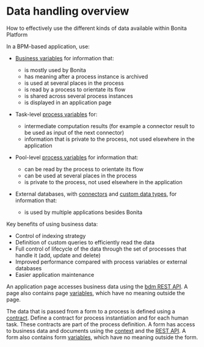 # Data handling overview

How to effectively use the different kinds of data available within Bonita Platform

In a BPM-based application, use:

* [Business variables](define-and-deploy-the-bdm.md) for information that:
  * is mostly used by Bonita
  * has meaning after a process instance is archived
  * is used at several places in the process
  * is read by a process to orientate its flow
  * is shared across several process instances
  * is displayed in an application page

* Task-level [process variables](specify-data-in-a-process-definition.md) for:
  * intermediate computation results (for example a connector result to be used as input of the next connector)
  * information that is private to the process, not used elsewhere in the application

* Pool-level [process variables](specify-data-in-a-process-definition.md) for information that:
  * can be read by the process to orientate its flow
  * can be used at several places in the process
  * is private to the process, not used elsewhere in the application

* External databases, with [connectors](connectivity-overview.md) and [custom data types](create-a-complex-data-type.md), for information that:
  * is used by multiple applications besides Bonita

Key benefits of using business data:

* Control of indexing strategy
* Definition of custom queries to efficiently read the data
* Full control of lifecycle of the data through the set of processes that handle it (add, update and delete)
* Improved performance compared with process variables or external databases
* Easier application maintenance

An application page accesses business data using the [bdm REST API](bdm-api.md). A page also contains page [variables](variables.md), which have no meaning outside the page.

The data that is passed from a form to a process is defined using a [contract](contracts-and-contexts.md). Define a contract for process instantiation and for each human task. 
These contracts are part of the process definition. 
A form has access to business data and documents using the [context](contracts-and-contexts.md) and the [REST API](_rest-api.md). 
A form also contains form [variables](variables.md), which have no meaning outside the form.

